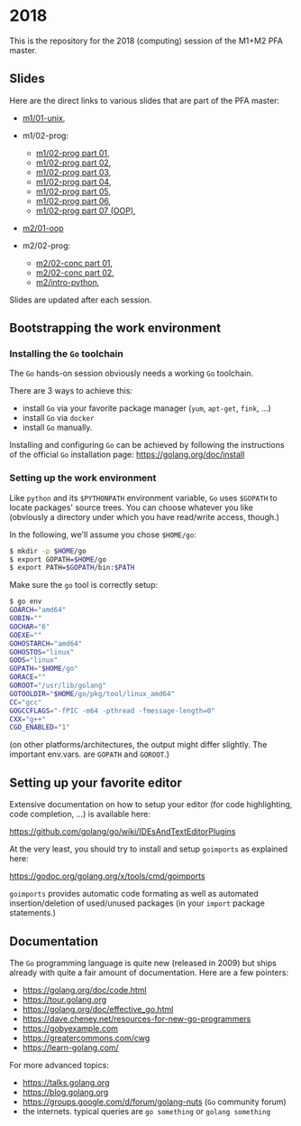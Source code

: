 # 2018

This is the repository for the 2018 (computing) session of the M1+M2 PFA master.

## Slides

Here are the direct links to various slides that are part of the PFA master:

- [m1/01-unix](https://talks.godoc.org/github.com/master-pfa-info/2018/m1/01-unix/talk.slide),
- m1/02-prog:
  - [m1/02-prog part 01](https://talks.godoc.org/github.com/master-pfa-info/2018/m1/02-prog/part-01.slide),
  - [m1/02-prog part 02](https://talks.godoc.org/github.com/master-pfa-info/2018/m1/02-prog/part-02.slide),
  - [m1/02-prog part 03](https://talks.godoc.org/github.com/master-pfa-info/2018/m1/02-prog/part-03.slide),
  - [m1/02-prog part 04](https://talks.godoc.org/github.com/master-pfa-info/2018/m1/02-prog/part-04.slide),
  - [m1/02-prog part 05](https://talks.godoc.org/github.com/master-pfa-info/2018/m1/02-prog/part-05.slide),
  - [m1/02-prog part 06](https://talks.godoc.org/github.com/master-pfa-info/2018/m1/02-prog/part-06.slide),
  - [m1/02-prog part 07 (OOP)](https://talks.godoc.org/github.com/master-pfa-info/2018/m1/02-prog/part-07.slide),

- [m2/01-oop](https://talks.godoc.org/github.com/master-pfa-info/2018/m2/01-oop/part-01.slide)
- m2/02-prog:
  - [m2/02-conc part 01](https://talks.godoc.org/github.com/master-pfa-info/2018/m2/02-conc/part-01.slide),
  - [m2/02-conc part 02](https://talks.godoc.org/github.com/master-pfa-info/2018/m2/02-conc/part-02.slide),
  - [m2/intro-python](https://talks.godoc.org/github.com/master-pfa-info/2018/m2/python-101/intro.slide),

Slides are updated after each session.

## Bootstrapping the work environment

### Installing the `Go` toolchain

The `Go` hands-on session obviously needs a working `Go` toolchain.

There are 3 ways to achieve this:
- install `Go` via your favorite package manager (`yum`, `apt-get`, `fink`, ...)
- install `Go` via `docker`
- install `Go` manually.

Installing and configuring `Go` can be achieved by following the instructions of the official `Go` installation page: https://golang.org/doc/install

### Setting up the work environment

Like `python` and its `$PYTHONPATH` environment variable, `Go` uses
`$GOPATH` to locate packages' source trees.
You can choose whatever you like (obviously a directory under which
you have read/write access, though.)

In the following, we'll assume you chose `$HOME/go`:

```sh
$ mkdir -p $HOME/go
$ export GOPATH=$HOME/go
$ export PATH=$GOPATH/bin:$PATH
```

Make sure the `go` tool is correctly setup:

```sh
$ go env
GOARCH="amd64"
GOBIN=""
GOCHAR="6"
GOEXE=""
GOHOSTARCH="amd64"
GOHOSTOS="linux"
GOOS="linux"
GOPATH="$HOME/go"
GORACE=""
GOROOT="/usr/lib/golang"
GOTOOLDIR="$HOME/go/pkg/tool/linux_amd64"
CC="gcc"
GOGCCFLAGS="-fPIC -m64 -pthread -fmessage-length=0"
CXX="g++"
CGO_ENABLED="1"
```

(on other platforms/architectures, the output might differ
slightly. The important env.vars. are `GOPATH` and `GOROOT`.)

## Setting up your favorite editor

Extensive documentation on how to setup your editor (for code
highlighting, code completion, ...) is available here:

 https://github.com/golang/go/wiki/IDEsAndTextEditorPlugins

At the very least, you should try to install and setup `goimports` as
explained here:

 https://godoc.org/golang.org/x/tools/cmd/goimports

`goimports` provides automatic code formating as well as automated
insertion/deletion of used/unused packages (in your `import` package
statements.)

## Documentation

The `Go` programming language is quite new (released in 2009) but
ships already with quite a fair amount of documentation.
Here are a few pointers:

- https://golang.org/doc/code.html
- https://tour.golang.org
- https://golang.org/doc/effective_go.html
- https://dave.cheney.net/resources-for-new-go-programmers
- https://gobyexample.com
- https://greatercommons.com/cwg
- https://learn-golang.com/

For more advanced topics:

- https://talks.golang.org
- https://blog.golang.org
- https://groups.google.com/d/forum/golang-nuts (`Go` community forum)
- the internets. typical queries are `go something` or `golang something`

